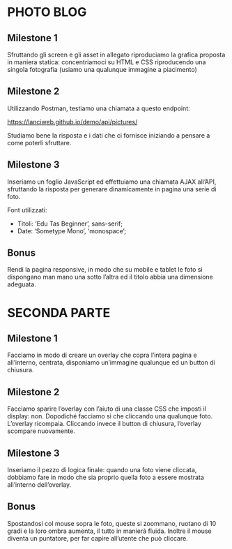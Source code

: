 # PHOTO BLOG

## Milestone 1

Sfruttando gli screen e gli asset in allegato riproduciamo la grafica proposta in maniera statica: concentriamoci su HTML e CSS riproducendo una singola fotografia (usiamo una qualunque immagine a piacimento)

## Milestone 2

Utilizzando Postman, testiamo una chiamata a questo endpoint: 

https://lanciweb.github.io/demo/api/pictures/

Studiamo bene la risposta e i dati che ci fornisce iniziando a pensare a come poterli sfruttare.

## Milestone 3

Inseriamo un foglio JavaScript ed effettuiamo una chiamata AJAX all’API, sfruttando la risposta per generare dinamicamente in pagina una serie di foto.

Font utilizzati:

- Titoli:  ‘Edu Tas Beginner’, sans-serif;
- Date: ‘Sometype Mono’, ‘monospace’;

## Bonus

Rendi la pagina responsive, in modo che su mobile e tablet le foto si dispongano man mano una sotto l’altra ed il titolo abbia una dimensione adeguata.

# SECONDA PARTE

## Milestone 1

Facciamo in modo di creare un overlay che copra l’intera pagina e all’interno, centrata, disponiamo un’immagine qualunque ed un button di chiusura.

## Milestone 2

Facciamo sparire l’overlay con l’aiuto di una classe CSS che imposti il display: non.
Dopodiché facciamo sì che cliccando una qualunque foto. L’overlay ricompaia.
Cliccando invece il button di chiusura, l’overlay scompare nuovamente.

## Milestone 3

Inseriamo il pezzo di logica finale: quando una foto viene cliccata, dobbiamo fare in modo che sia proprio quella foto a essere mostrata all’interno dell’overlay.

## Bonus

Spostandosi col mouse sopra le foto, queste si zoommano, ruotano di 10 gradi e la loro ombra aumenta, il tutto in manierà fluida. Inoltre il mouse diventa un puntatore, per far capire all’utente che può cliccare.